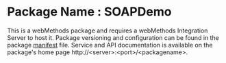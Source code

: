 # Package Name : SOAPDemo
This is a webMethods package and requires a webMethods Integration Server to host it. Package versioning and configuration can be found in the package [manifest](./SOAPDemo/manifest.v3) file. Service and API documentation is available on the package's home page http://&lt;server&gt;:&lt;port&gt;/&lt;packagename>.